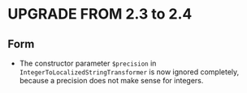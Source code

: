 ﻿UPGRADE FROM 2.3 to 2.4
=======================

Form
----

 * The constructor parameter `$precision` in `IntegerToLocalizedStringTransformer`
   is now ignored completely, because a precision does not make sense for
   integers.
